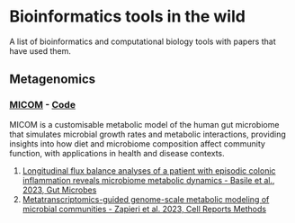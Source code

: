 # Bioinformatics tools in the wild
A list of bioinformatics and computational biology tools with papers that have used them. 



## Metagenomics

### [MICOM](https://journals.asm.org/doi/10.1128/msystems.00606-19) - [Code](https://github.com/micom-dev/micom)
MICOM is a customisable metabolic model of the human gut microbiome that simulates microbial growth rates and metabolic interactions, providing insights into how diet and microbiome composition affect community function, with applications in health and disease contexts.
1. [Longitudinal flux balance analyses of a patient with episodic colonic inflammation reveals microbiome metabolic dynamics - Basile et al., 2023, Gut Microbes](https://www.ncbi.nlm.nih.gov/pmc/articles/PMC10339767/)
2. [Metatranscriptomics-guided genome-scale metabolic modeling of microbial communities - Zapieri et al. 2023, Cell Reports Methods](https://www.sciencedirect.com/science/article/pii/S2667237522002880)
